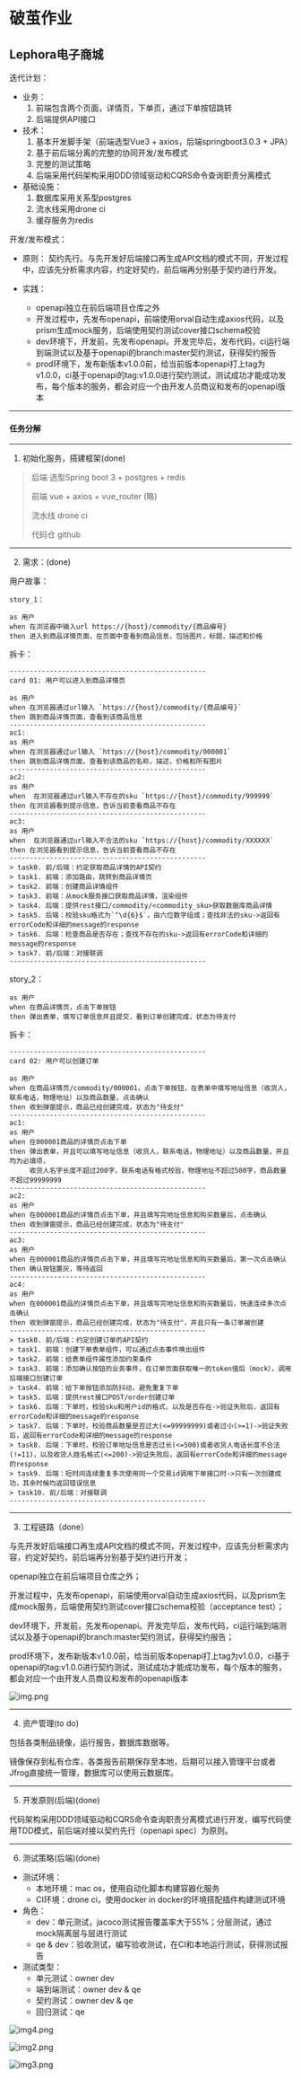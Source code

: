 # 破茧作业


## Lephora电子商城



迭代计划：
 + 业务：
    1. 前端包含两个页面，详情页，下单页，通过下单按钮跳转
    2. 后端提供API接口
 + 技术：
    1. 基本开发脚手架（前端选型Vue3 + axios，后端springboot3.0.3 + JPA）
    2. 基于前后端分离的完整的协同开发/发布模式
    3. 完整的测试策略
    4. 后端采用代码架构采用DDD领域驱动和CQRS命令查询职责分离模式
 + 基础设施：
    1. 数据库采用关系型postgres
    2. 流水线采用drone ci
    3. 缓存服务为redis


开发/发布模式：

+ 原则： 契约先行。与先开发好后端接口再生成API文档的模式不同，开发过程中，应该先分析需求内容，约定好契约，前后端再分别基于契约进行开发。

+ 实践：
    + openapi独立在前后端项目仓库之外
    + 开发过程中，先发布openapi，前端使用orval自动生成axios代码，以及prism生成mock服务，后端使用契约测试cover接口schema校验
    + dev环境下，开发前，先发布openapi。开发完毕后，发布代码，ci运行端到端测试以及基于openapi的branch:master契约测试，获得契约报告
    + prod环境下，发布新版本v1.0.0前，给当前版本openapi打上tag为v1.0.0，ci基于openapi的tag:v1.0.0进行契约测试，测试成功才能成功发布，每个版本的服务，都会对应一个由开发人员商议和发布的openapi版本

---

#### 任务分解

---
1. 初始化服务，搭建框架(done)
> 后端 选型Spring boot 3 + postgres + redis
>
> 前端 vue + axios + vue_router (略)
> 
> 流水线 drone ci
> 
> 代码仓 github
---
2. 需求：(done)

用户故事：
```text
story_1：

as 用户
when 在浏览器中输入url https://{host}/commodity/{商品编号}
then 进入到商品详情页面，在页面中查看到商品信息，包括图片，标题，描述和价格
```

拆卡：

```text
-------------------------------------------------
card 01: 用户可以进入到商品详情页

as 用户
when 在浏览器通过url输入 `https://{host}/commodity/{商品编号}`
then 跳到商品详情页面，查看到该商品信息
-------------------------------------------------
ac1:
as 用户
when 在浏览器通过url输入 `https://{host}/commodity/000001`
then 跳到商品详情页面，查看到该商品的名称，描述，价格和所有图片
-------------------------------------------------
ac2:
as 用户
when  在浏览器通过url输入不存在的sku `https://{host}/commodity/999999`
then 在浏览器看到提示信息，告诉当前查看商品不存在
-------------------------------------------------
ac3:
as 用户
when  在浏览器通过url输入不合法的sku `https://{host}/commodity/XXXXXX`
then 在浏览器看到提示信息，告诉当前查看商品不存在
-------------------------------------------------
> task0. 前/后端：约定获取商品详情的API契约
> task1. 前端：添加路由，跳转到商品详情页 
> task2. 前端：创建商品详情组件
> task3. 前端：从mock服务接口获取商品详情，渲染组件
> task4. 后端：提供rest接口/commodity/<commodity_sku>获取数据库商品详情
> task5. 后端：校验sku格式为`^\d{6}$`，由六位数字组成；查找非法的sku->返回有errorCode和详细的message的response
> task6. 后端：检查商品是否存在；查找不存在的sku->返回有errorCode和详细的message的response
> task7. 前/后端：对接联调
-------------------------------------------------
```


story_2：

```
as 用户
when 在商品详情页，点击下单按钮
then 弹出表单，填写订单信息并且提交，看到订单创建完成，状态为待支付
```

拆卡：

```text
-------------------------------------------------
card 02: 用户可以创建订单

as 用户
when 在商品详情页/commodity/000001，点击下单按钮，在表单中填写地址信息（收货人，联系电话，物理地址）以及商品数量，点击确认
then 收到弹窗提示，商品已经创建完成，状态为"待支付"
-------------------------------------------------
ac1:
as 用户
when 在000001商品的详情页点击下单
then 弹出表单，并且可以填写地址信息（收货人，联系电话，物理地址）以及商品数量，并且均为必填项，
     收货人名字长度不超过200字，联系电话有格式校验，物理地址不超过500字，商品数量不超过99999999
-------------------------------------------------
ac2:
as 用户
when 在000001商品的详情页点击下单，并且填写完地址信息和购买数量后，点击确认
then 收到弹窗提示，商品已经创建完成，状态为"待支付"
-------------------------------------------------
ac3:
as 用户
when 在000001商品的详情页点击下单，并且填写完地址信息和购买数量后，第一次点击确认
then 确认按钮置灰，等待返回
-------------------------------------------------
ac4:
as 用户
when 在000001商品的详情页点击下单，并且填写完地址信息和购买数量后，快速连续多次点击确认
then 收到弹窗提示，商品已经创建完成，状态为"待支付"，并且只有一条订单被创建
-------------------------------------------------
> task0. 前/后端：约定创建订单的API契约
> task1. 前端：创建下单表单组件，可以通过点击事件唤出组件
> task2. 前端：给表单组件属性添加约束条件
> task3. 前端：添加确认按钮的业务事件，在订单页面获取唯一的token值后（mock），调用后端接口创建订单
> task4. 前端：给下单按钮添加防抖动，避免重复下单
> task5. 后端：提供rest接口POST/order创建订单
> task6. 后端：下单时，校验sku和用户id的格式，以及是否存在->验证失败后，返回有errorCode和详细的message的response
> task7. 后端：下单时，校验商品数量是否过大(<=99999999)或者过小(>=1)->验证失败后，返回有errorCode和详细的message的response
> task8. 后端：下单时，校验订单地址信息是否过长(<=500)或者收货人电话长度不合法(!=11)，以及收货人姓名格式(<=200)->验证失败后，返回有errorCode和详细的message的response
> task9. 后端：短时间连续重复多次使用同一个交易id调用下单接口时->只有一次创建成功，其余时候均返回错误信息
> task10. 前/后端：对接联调
-------------------------------------------------
```


---

3. 工程链路（done）

与先开发好后端接口再生成API文档的模式不同，开发过程中，应该先分析需求内容，约定好契约，前后端再分别基于契约进行开发；

openapi独立在前后端项目仓库之外；

开发过程中，先发布openapi，前端使用orval自动生成axios代码，以及prism生成mock服务，后端使用契约测试cover接口schema校验（acceptance test）；

dev环境下，开发前，先发布openapi。开发完毕后，发布代码，ci运行端到端测试以及基于openapi的branch:master契约测试，获得契约报告；

prod环境下，发布新版本v1.0.0前，给当前版本openapi打上tag为v1.0.0，ci基于openapi的tag:v1.0.0进行契约测试，测试成功才能成功发布，每个版本的服务，都会对应一个由开发人员商议和发布的openapi版本

![img.png](./pic/drone.png)

---

4. 资产管理(to do)

包括各类制品镜像，运行报告，数据库数据等。

镜像保存到私有仓库，各类报告前期保存至本地，后期可以接入管理平台或者Jfrog直接统一管理，数据库可以使用云数据库。

---

5. 开发原则(后端)(done)

代码架构采用DDD领域驱动和CQRS命令查询职责分离模式进行开发，编写代码使用TDD模式，前后端对接以契约先行（openapi spec）为原则。

---

6. 测试策略(后端)(done)

+ 测试环境：
    + 本地环境：mac os，使用自动化脚本构建容器化服务
    + CI环境：drone ci，使用docker in docker的环境搭配插件构建测试环境
+ 角色：
    + dev：单元测试，jacoco测试报告覆盖率大于55%；分层测试，通过mock隔离层与层进行测试
    + qe & dev：验收测试，编写验收测试，在CI和本地运行测试，获得测试报告
+ 测试类型：
    + 单元测试：owner dev
    + 端到端测试：owner dev & qe
    + 契约测试：owner dev & qe
    + 回归测试：qe

![img4.png](./pic/drone-test.png)

![img2.png](./pic/contract-accept-test.png)

![img3.png](./pic/unit-test.png)
